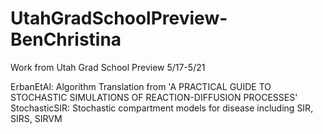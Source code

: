 # UtahGradSchoolPreview-BenChristina
Work from Utah Grad School Preview 5/17-5/21

ErbanEtAl: Algorithm Translation from 'A PRACTICAL GUIDE TO STOCHASTIC SIMULATIONS OF REACTION-DIFFUSION PROCESSES'  
StochasticSIR: Stochastic compartment models for disease including SIR, SIRS, SIRVM
